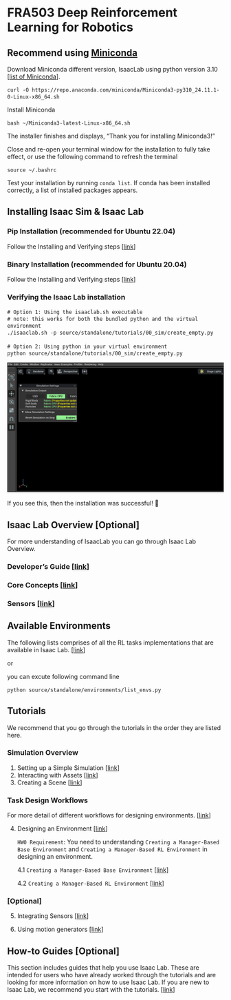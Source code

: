 # FRA503 Deep Reinforcement Learning for Robotics

## Recommend using [Miniconda](https://docs.anaconda.com/miniconda/install/#quick-command-line-install)

Download Miniconda different version, IsaacLab using python version 3.10 [[list of Miniconda](https://repo.anaconda.com/miniconda)].

```
curl -O https://repo.anaconda.com/miniconda/Miniconda3-py310_24.11.1-0-Linux-x86_64.sh
```

Install Miniconda

```
bash ~/Miniconda3-latest-Linux-x86_64.sh
```

The installer finishes and displays, “Thank you for installing Miniconda3!”

Close and re-open your terminal window for the installation to fully take effect, or use the following command to refresh the terminal

```
source ~/.bashrc
```

Test your installation by running `conda list`. If conda has been installed correctly, a list of installed packages appears.

## Installing Isaac Sim & Isaac Lab

### Pip Installation (recommended for Ubuntu 22.04)

Follow the Installing and Verifying steps [[link](https://isaac-sim.github.io/IsaacLab/main/source/setup/installation/pip_installation.html)]

### Binary Installation (recommended for Ubuntu 20.04)

Follow the Installing and Verifying steps [[link](https://isaac-sim.github.io/IsaacLab/main/source/setup/installation/binaries_installation.html)]

### Verifying the Isaac Lab installation

```
# Option 1: Using the isaaclab.sh executable
# note: this works for both the bundled python and the virtual environment
./isaaclab.sh -p source/standalone/tutorials/00_sim/create_empty.py

# Option 2: Using python in your virtual environment
python source/standalone/tutorials/00_sim/create_empty.py
```

![alt text](image.png)

If you see this, then the installation was successful! 🎉


## Isaac Lab Overview [Optional]

For more understanding of IsaacLab you can go through Isaac Lab Overview.

### Developer’s Guide [[link](https://isaac-sim.github.io/IsaacLab/main/source/overview/developer-guide/index.html)]
### Core Concepts [[link](https://isaac-sim.github.io/IsaacLab/main/source/overview/core-concepts/index.html)]
### Sensors [[link](https://isaac-sim.github.io/IsaacLab/main/source/overview/sensors/index.html)]

## Available Environments

The following lists comprises of all the RL tasks implementations that are available in Isaac Lab. [[link](https://isaac-sim.github.io/IsaacLab/main/source/overview/environments.html)]

or

you can excute following command line

```
python source/standalone/environments/list_envs.py
```

## Tutorials

We recommend that you go through the tutorials in the order they are listed here.

### Simulation Overview 

1. Setting up a Simple Simulation [[link](https://isaac-sim.github.io/IsaacLab/main/source/tutorials/index.html#setting-up-a-simple-simulation)]
2. Interacting with Assets [[link](https://isaac-sim.github.io/IsaacLab/main/source/tutorials/index.html#interacting-with-assets)]
3. Creating a Scene [[link](https://isaac-sim.github.io/IsaacLab/main/source/tutorials/index.html#creating-a-scene)]

### Task Design Workflows

For more detail of different workflows for designing environments. [[link](https://isaac-sim.github.io/IsaacLab/main/source/overview/core-concepts/task_workflows.html)]

4. Designing an Environment [[link](https://isaac-sim.github.io/IsaacLab/main/source/tutorials/index.html#designing-an-environment)]

    `HW0 Requirement`: You need to understanding `Creating a Manager-Based Base Environment` and `Creating a Manager-Based RL Environment` in designing an environment.

    4.1 `Creating a Manager-Based Base Environment` [[link](https://isaac-sim.github.io/IsaacLab/main/source/tutorials/03_envs/create_manager_base_env.html)]

    4.2 `Creating a Manager-Based RL Environment` [[link](https://isaac-sim.github.io/IsaacLab/main/source/tutorials/03_envs/create_manager_rl_env.html)]

### [Optional]

5. Integrating Sensors [[link](https://isaac-sim.github.io/IsaacLab/main/source/tutorials/index.html#integrating-sensors)]

6. Using motion generators [[link](https://isaac-sim.github.io/IsaacLab/main/source/tutorials/index.html#using-motion-generators)]

## How-to Guides [Optional]

This section includes guides that help you use Isaac Lab. 
These are intended for users who have already worked through the tutorials and are looking for more information on how to use Isaac Lab. 
If you are new to Isaac Lab, we recommend you start with the tutorials. [[link](https://isaac-sim.github.io/IsaacLab/main/source/how-to/index.html#how-to-guides)]